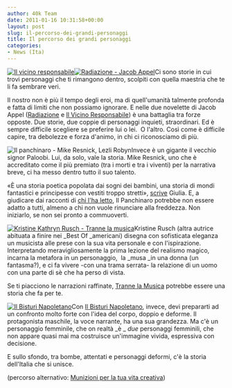```yaml
---
author: 40k Team
date: 2011-01-16 10:31:58+00:00
layout: post
slug: il-percorso-dei-grandi-personaggi
title: Il percorso dei grandi personaggi
categories:
- News (Ita)
---
```


[![Il vicino responsabile](http://www.40kbooks.com/wp-content/uploads/appel1_it_t.png)](http://www.bookrepublic.it/book/9788865860410-il-vicino-responsabile/)[![Radiazione - Jacob Appel](http://www.40kbooks.com/wp-content/uploads/fallout-appel_Ita_t.jpg)](http://www.bookrepublic.it/book/9788865860069-radiazione/)Ci sono storie in cui trovi personaggi che ti rimangono dentro, scolpiti con quella maestria che te li fa sembrare veri.

Il nostro non è più il tempo degli eroi, ma di quell'umanità talmente profonda e fatta di limiti che non possiamo ignorare. E nelle due novelette di Jacob Appel ([Radiazione](http://www.bookrepublic.it/book/9788865860069-radiazione/) e [Il Vicino Responsabile](http://www.bookrepublic.it/book/9788865860410-il-vicino-responsabile/)) è una battaglia tra forze opposte. Due storie, due coppie di personaggi inquieti, straordinari.
Ed è sempre difficile scegliere se preferire lui o lei.  O l'altro.
Così come è difficile capire, tra debolezze e forza d'animo, in chi ci riconosciamo di più.

![Il panchinaro - Mike Resnick, Lezli Robyn](http://www.40kbooks.com/wp-content/uploads/benchwarmer-resnick_Ita_t.jpg)Invece è un gigante il vecchio signor Paloobi. Lui, da solo, vale la storia. Mike Resnick, uno che è accreditato come il più premiato (tra i morti e tra i viventi) per la narrativa breve, ci ha messo dentro tutto il suo talento.

«È  una storia poetica popolata dai sogni dei bambini, una storia di mondi  fantastici e principesse con vestiti troppo stretti», [scrive](http://www.goodreads.com/review/show/130464737) Giulia.
E, a giudicare dai racconti di [chi l'ha letto](http://checifaccioqui.wordpress.com/2010/12/13/il-panchinaro-e-ci-si-commuove-anche-con-il-kindle/), Il Panchinaro potrebbe non essere adatto a tutti, almeno a chi non vuole rinunciare alla freddezza.
Non iniziarlo, se non sei pronto a commuoverti.

[![Kristine Kathryn Rusch - Tranne la musica](http://www.40kbooks.com/wp-content/uploads/exceptthmusic_it_t.png)](http://www.bookrepublic.it/book/9788865860038-tranne-la-musica/)Kristine Rusch (altra autrice abituata a finire nei _Best Of _americani) disegna con sofisticata eleganza un musicista alle prese con la sua vita personale e con l'ispirazione.
Interpretando meravigliosamente la prima lezione del realismo magico, incarna la metafora in un personaggio,  la _musa _in una donna (un fantasma?), e ci fa vivere -con una trama serrata- la relazione di un uomo con una parte di sè che ha perso di vista.

Se ti piacciono le narrazioni raffinate, [Tranne la Musica](http://www.bookrepublic.it/book/9788865860038-tranne-la-musica/) potrebbe essere una storia che fa per te.

[![Il Bisturi Napoletano](http://www.40kbooks.com/wp-content/uploads/Parthenopeian_it_t2.jpg)](http://www.bookrepublic.it/book/9788865860137-il-bisturi-napoletano/)Con [Il Bisturi Napoletano](http://www.bookrepublic.it/book/9788865860137-il-bisturi-napoletano/), invece, devi prepararti ad un confronto molto forte con l'idea del corpo, doppio e deforme. Il protagonista maschile, la voce narrante, ha una sua grandezza. Ma c'è un personaggio femminile, che on realtà _è _ _due_ personaggi femminili, che non appare quasi mai ma costruisce un'immagine vivida, espressiva con decisione.

E sullo sfondo, tra bombe, attentati e personaggi deformi, c'è la storia dell'Italia che si unisce.

(percorso alternativo: [Munizioni per la tua vita creativa](http://www.40kbooks.com/?p=3488))
